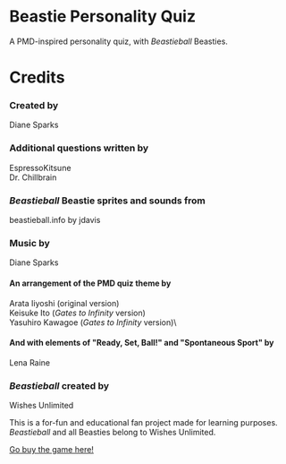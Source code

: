 # Beastie Personality Quiz

A PMD-inspired personality quiz, with <cite>Beastieball</cite> Beasties.

# Credits
### Created by
Diane Sparks

### Additional questions written by
EspressoKitsune\
Dr. Chillbrain

### <cite>Beastieball</cite> Beastie sprites and sounds from
beastieball.info by jdavis

### Music by
Diane Sparks
#### An arrangement of the PMD quiz theme by
Arata Iiyoshi (original version)\
Keisuke Ito (<cite>Gates to Infinity</cite> version)\
Yasuhiro Kawagoe (<cite>Gates to Infinity</cite> version)\
#### And with elements of "Ready, Set, Ball!" and "Spontaneous Sport" by
Lena Raine

### <cite>Beastieball</cite> created by
Wishes Unlimited

This is a for-fun and educational fan project made for learning purposes.\
<cite>Beastieball</cite> and all Beasties belong to Wishes Unlimited.

<a href="https://store.steampowered.com/app/1864950/Beastieball/" target="_blank" rel="noopener noreferrer">Go buy the game here!</a>
